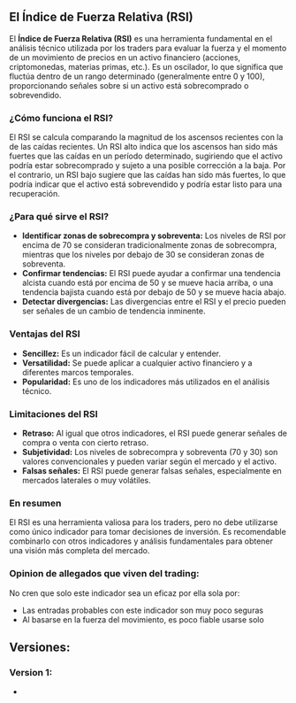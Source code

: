 ## El Índice de Fuerza Relativa (RSI)

El **Índice de Fuerza Relativa (RSI)** es una herramienta fundamental en el análisis técnico utilizada por los traders para evaluar la fuerza y el momento de un movimiento de precios en un activo financiero (acciones, criptomonedas, materias primas, etc.). Es un oscilador, lo que significa que fluctúa dentro de un rango determinado (generalmente entre 0 y 100), proporcionando señales sobre si un activo está sobrecomprado o sobrevendido.

### ¿Cómo funciona el RSI?
El RSI se calcula comparando la magnitud de los ascensos recientes con la de las caídas recientes. Un RSI alto indica que los ascensos han sido más fuertes que las caídas en un período determinado, sugiriendo que el activo podría estar sobrecomprado y sujeto a una posible corrección a la baja. Por el contrario, un RSI bajo sugiere que las caídas han sido más fuertes, lo que podría indicar que el activo está sobrevendido y podría estar listo para una recuperación.

### ¿Para qué sirve el RSI?
* **Identificar zonas de sobrecompra y sobreventa:** Los niveles de RSI por encima de 70 se consideran tradicionalmente zonas de sobrecompra, mientras que los niveles por debajo de 30 se consideran zonas de sobreventa.
* **Confirmar tendencias:** El RSI puede ayudar a confirmar una tendencia alcista cuando está por encima de 50 y se mueve hacia arriba, o una tendencia bajista cuando está por debajo de 50 y se mueve hacia abajo.
* **Detectar divergencias:** Las divergencias entre el RSI y el precio pueden ser señales de un cambio de tendencia inminente.

### Ventajas del RSI
* **Sencillez:** Es un indicador fácil de calcular y entender.
* **Versatilidad:** Se puede aplicar a cualquier activo financiero y a diferentes marcos temporales.
* **Popularidad:** Es uno de los indicadores más utilizados en el análisis técnico.

### Limitaciones del RSI
* **Retraso:** Al igual que otros indicadores, el RSI puede generar señales de compra o venta con cierto retraso.
* **Subjetividad:** Los niveles de sobrecompra y sobreventa (70 y 30) son valores convencionales y pueden variar según el mercado y el activo.
* **Falsas señales:** El RSI puede generar falsas señales, especialmente en mercados laterales o muy volátiles.

### En resumen
El RSI es una herramienta valiosa para los traders, pero no debe utilizarse como único indicador para tomar decisiones de inversión. Es recomendable combinarlo con otros indicadores y análisis fundamentales para obtener una visión más completa del mercado.

### Opinion de allegados que viven del trading:
No cren que solo este indicador sea un eficaz por ella sola por:
  * Las entradas probables con este indicador son muy poco seguras
   * Al basarse en la fuerza del movimiento, es poco fiable usarse solo

## Versiones:
### Version 1:
* 
